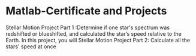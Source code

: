 # Matlab-Certificate and Projects
Stellar Motion Project Part 1 :Determine if one star's spectrum was redshifted or blueshifted, and calculated the star’s speed relative to the Earth. In this project, you will Stellar Motion Project Part 2: Calculate all the stars' speed at once
